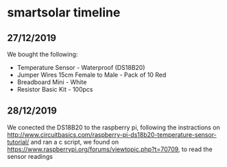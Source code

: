 # smartsolar timeline

## 27/12/2019
We bought the following: 
- Temperature Sensor - Waterproof (DS18B20)
- Jumper Wires 15cm Female to Male - Pack of 10 Red
- Breadboard Mini - White
- Resistor Basic Kit - 100pcs

## 28/12/2019
We conected the DS18B20 to the raspberry pi, following the instractions on http://www.circuitbasics.com/raspberry-pi-ds18b20-temperature-sensor-tutorial/ and ran a c script, we found on https://www.raspberrypi.org/forums/viewtopic.php?t=70709, to read the sensor readings
